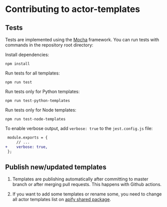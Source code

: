 # Contributing to actor-templates

## Tests

Tests are implemented using the [Mocha](https://mochajs.org/) framework.
You can run tests with commands in the repository root directory:

Install dependencies:

```
npm install
```

Run tests for all templates:

```
npm run test
```

Run tests only for Python templates:

```
npm run test-python-templates
```

Run tests only for Node templates:

```
npm run test-node-templates
```

To enable verbose output, add `verbose: true` to the `jest.config.js` file:

```diff
 module.exports = {
     // ...
+    verbose: true,
 };
```

## Publish new/updated templates

1. Templates are publishing automatically after committing to master branch or after merging pull requests.
   This happens with Github actions.

2. If you want to add some templates or rename some, you need to change all actor templates list on [apify shared package](https://github.com/apifytech/apify-shared-js).
